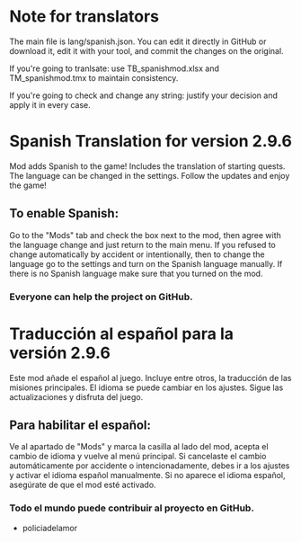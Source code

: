 # Note for translators
The main file is lang/spanish.json. You can edit it directly in GitHub or download it, edit it with your tool, and commit the changes on the original.

If you're going to tranlsate: use TB_spanishmod.xlsx and TM_spanishmod.tmx to maintain consistency.

If you're going to check and change any string: justify your decision and apply it in every case.

# Spanish Translation for version 2.9.6
Mod adds Spanish to the game!
Includes the translation of starting quests.
The language can be changed in the settings.
Follow the updates and enjoy the game!

## To enable Spanish:
Go to the "Mods" tab and check the box next to the mod, then agree with the language change and just return to the main menu.
If you refused to change automatically by accident or intentionally, then to change the language go to the settings and turn on the Spanish language manually.
If there is no Spanish language make sure that you turned on the mod.

### Everyone can help the project on GitHub.

# Traducción al español para la versión 2.9.6
Este mod añade el español al juego.
Incluye entre otros, la traducción de las misiones principales.
El idioma se puede cambiar en los ajustes.
Sigue las actualizaciones y disfruta del juego.

## Para habilitar el español:
Ve al apartado de "Mods" y marca la casilla al lado del mod, acepta el cambio de idioma y vuelve al menú principal.
Si cancelaste el cambio automáticamente por accidente o intencionadamente, debes ir a los ajustes y activar el idioma español manualmente.
Si no aparece el idioma español, asegúrate de que el mod esté activado.

### Todo el mundo puede contribuir al proyecto en GitHub.

- policiadelamor
